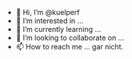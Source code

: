 - 👋 Hi, I’m @kuelperf
- 👀 I’m interested in ...
- 🌱 I’m currently learning ...
- 💞️ I’m looking to collaborate on ...
- 📫 How to reach me ... gar nicht.

<!---
kuelperf/kuelperf is a ✨ special ✨ repository because its `README.md` (this file) appears on your GitHub profile.
You can click the Preview link to take a look at your changes.
--->
